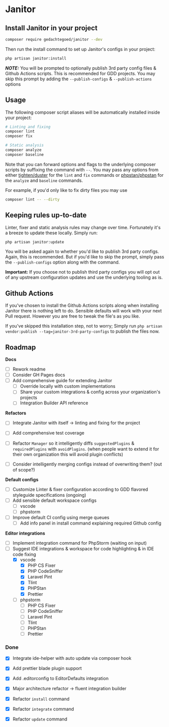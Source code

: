 # Janitor

## Install Janitor in your project

```bash
composer require gedachtegoed/janitor --dev
```

Then run the install command to set up Janitor's configs in your project:

```bash
php artisan janitor:install
```

**_NOTE:_** You will be prompted to optionally publish 3rd party config files & Github Actions scripts. This is recommended for GDD projects. You may skip this prompt by adding the `--publish-configs` & `--publish-actions` options

## Usage

The following composer script aliases will be automatically installed inside your project:

```bash
# Linting and fixing
composer lint
composer fix

# Static analysis
composer analyze
composer baseline
```

Note that you can forward options and flags to the underlying composer scripts by suffixing the command with `--`. You may pass any options from either [tighten/duster](https://github.com/tighten/duster) for the `lint` and `fix` commands or [phpstan/phpstan](https://phpstan.org/config-reference) for the `analyze` and `baseline` commands.

For example, if you'd only like to fix dirty files you may use

```bash
composer lint -- --dirty
```

## Keeping rules up-to-date

Linter, fixer and static analysis rules may change over time. Fortunately it's a breeze to update these locally. Simply run:

```bash
php artisan janitor:update
```

You will be asked again to whether you'd like to publish 3rd party configs. Again, this is recommended. But if you'd like to skip the prompt, simply pass the `--publish-configs` option along with the command.

**Important:** If you choose not to publish third party configs you will opt out of any upstream configuration updates and use the underlying tooling as is.

## Github Actions

If you've chosen to install the Github Actions scripts along when installing Janitor there is nothing left to do. Sensible defaults will work with your next Pull request. However you are free to tweak the file's as you like.

If you've skipped this installation step, not to worry; Simply run `php artisan vendor:publish --tag=janitor-3rd-party-configs` to publish the files now.

## Roadmap

**Docs**

- [ ] Rework readme
- [ ] Consider GH Pages docs
- [ ] Add comprehensive guide for extending Janitor
  - [ ] Override locally with custom implementations
  - [ ] Share your custom integrations & config across your organization's projects
  - [ ] Integration Builder API reference

**Refactors**

- [ ] Integrate Janitor with itself -> linting and fixing for the project
- [ ] Add comprehensive test coverage

- [ ] Refactor `Manager` so it intelligently diffs `suggestedPlugins` & `requiredPlugins` with `avoidPlugins`. (when people want to extend it for their own organization this will avoid plugin conflicts)
- [ ] Consider intelligently merging configs instead of overwriting them? (out of scope?)

**Default configs**

- [ ] Customize Linter & fixer configuration according to GDD flavored styleguide specifications (ongoing)
- [ ] Add sensible default workspace configs
  - [ ] vscode
  - [ ] phpstorm
- [ ] Improve default CI config using merge queues
  - [ ] Add info panel in install command explaining required Github config

**Editor integrations**

- [ ] Implement integration command for PhpStorm (waiting on input)
- [ ] Suggest IDE integrations & workspace for code highlighting & in IDE code fixing
  - [x] vscode
    - [x] PHP CS Fixer
    - [x] PHP CodeSniffer
    - [x] Laravel Pint
    - [x] Tlint
    - [x] PHPStan
    - [x] Prettier
  - [ ] phpstorm
    - [ ] PHP CS Fixer
    - [ ] PHP CodeSniffer
    - [ ] Laravel Pint
    - [ ] Tlint
    - [ ] PHPStan
    - [ ] Prettier

### Done

- [x] Integrate ide-helper with auto update via composer hook
- [x] Add prettier blade plugin support
- [x] Add .editorconfig to EditorDefaults integration

- [x] Major architecture refactor -> fluent integration builder
- [x] Refactor `install` command
- [x] Refactor `integrate` command
- [x] Refactor `update` command
